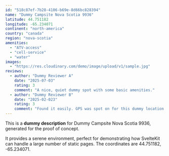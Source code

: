 ```yaml
---
id: "518c87ef-7b28-4106-b69e-8d66bc828394"
name: "Dummy Campsite Nova Scotia 9936"
latitude: 44.751182
longitude: -65.234071
continent: "north-america"
country: "canada"
region: "nova-scotia"
amenities:
  - "ATV-access"
  - "cell-service"
  - "water"
images:
  - "https://res.cloudinary.com/demo/image/upload/v1/sample.jpg"
reviews:
  - author: "Dummy Reviewer A"
    date: "2025-07-03"
    rating: 3
    comment: "A nice, quiet dummy spot with some basic amenities."
  - author: "Dummy Reviewer B"
    date: "2025-02-023"
    rating: 3
    comment: "Found it easily. GPS was spot on for this dummy location."
---
```


This is a **dummy description** for Dummy Campsite Nova Scotia 9936, generated for the proof of concept.

It provides a serene environment, perfect for demonstrating how SvelteKit can handle a large number of static pages. The coordinates are 44.751182, -65.234071.
